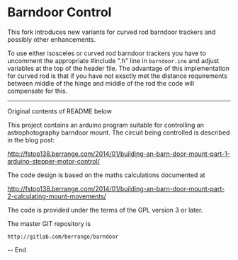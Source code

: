 Barndoor Control
=======================

This fork introduces new variants for curved rod barndoor trackers and possibly other enhancements.

To use either isosceles or curved rod barndoor trackers you have to uncomment the appropriate
	#include "<type>.h"
line in `barndoor.ino` and adjust variables at the top of the header file. The advantage of this
implementation for curved rod is that if you have not exactly met the distance requirements between
middle of the hinge and middle of the rod the code will compensate for this.

---
Original contents of README below

This project contains an arduino program suitable for controlling an
astrophotography barndoor mount. The circuit being controlled is
described in the blog post:

  http://fstop138.berrange.com/2014/01/building-an-barn-door-mount-part-1-arduino-stepper-motor-control/

The code design is based on the maths calculations documented at

  http://fstop138.berrange.com/2014/01/building-an-barn-door-mount-part-2-calculating-mount-movements/

The code is provided under the terms of the GPL version 3 or later.

The master GIT repository is

    http://gitlab.com/berrange/barndoor

-- End
